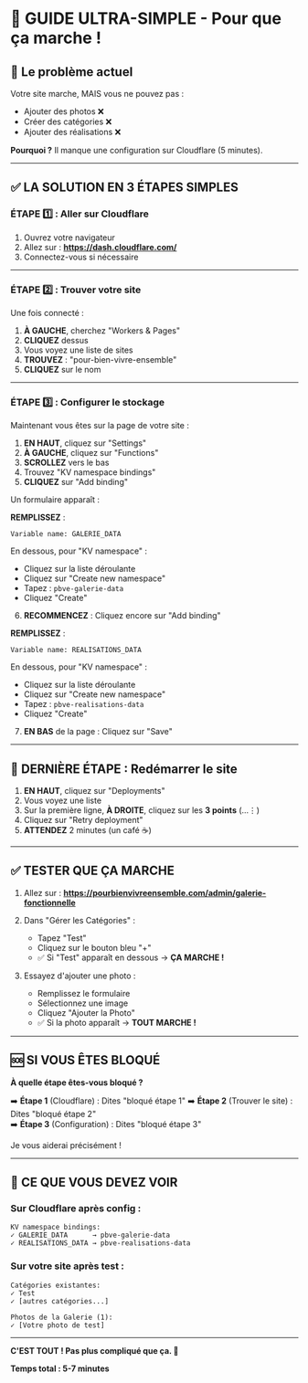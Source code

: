 # 🎯 GUIDE ULTRA-SIMPLE - Pour que ça marche !

## 🤔 Le problème actuel

Votre site marche, MAIS vous ne pouvez pas :
- Ajouter des photos ❌
- Créer des catégories ❌
- Ajouter des réalisations ❌

**Pourquoi ?** Il manque une configuration sur Cloudflare (5 minutes).

---

## ✅ LA SOLUTION EN 3 ÉTAPES SIMPLES

### ÉTAPE 1️⃣ : Aller sur Cloudflare

1. Ouvrez votre navigateur
2. Allez sur : **https://dash.cloudflare.com/**
3. Connectez-vous si nécessaire

---

### ÉTAPE 2️⃣ : Trouver votre site

Une fois connecté :

1. **À GAUCHE**, cherchez "Workers & Pages"
2. **CLIQUEZ** dessus
3. Vous voyez une liste de sites
4. **TROUVEZ** : "pour-bien-vivre-ensemble"
5. **CLIQUEZ** sur le nom

---

### ÉTAPE 3️⃣ : Configurer le stockage

Maintenant vous êtes sur la page de votre site :

1. **EN HAUT**, cliquez sur "Settings"
2. **À GAUCHE**, cliquez sur "Functions"  
3. **SCROLLEZ** vers le bas
4. Trouvez "KV namespace bindings"
5. **CLIQUEZ** sur "Add binding"

Un formulaire apparaît :

**REMPLISSEZ** :
```
Variable name: GALERIE_DATA
```

En dessous, pour "KV namespace" :
- Cliquez sur la liste déroulante
- Cliquez sur "Create new namespace"
- Tapez : `pbve-galerie-data`
- Cliquez "Create"

6. **RECOMMENCEZ** : Cliquez encore sur "Add binding"

**REMPLISSEZ** :
```
Variable name: REALISATIONS_DATA
```

En dessous, pour "KV namespace" :
- Cliquez sur la liste déroulante
- Cliquez sur "Create new namespace"
- Tapez : `pbve-realisations-data`
- Cliquez "Create"

7. **EN BAS** de la page : Cliquez sur "Save"

---

## 🔄 DERNIÈRE ÉTAPE : Redémarrer le site

1. **EN HAUT**, cliquez sur "Deployments"
2. Vous voyez une liste
3. Sur la première ligne, **À DROITE**, cliquez sur les **3 points** (...⋮)
4. Cliquez sur "Retry deployment"
5. **ATTENDEZ** 2 minutes (un café ☕)

---

## ✅ TESTER QUE ÇA MARCHE

1. Allez sur : **https://pourbienvivreensemble.com/admin/galerie-fonctionnelle**

2. Dans "Gérer les Catégories" :
   - Tapez "Test"
   - Cliquez sur le bouton bleu "+"
   - ✅ Si "Test" apparaît en dessous → **ÇA MARCHE !**

3. Essayez d'ajouter une photo :
   - Remplissez le formulaire
   - Sélectionnez une image
   - Cliquez "Ajouter la Photo"
   - ✅ Si la photo apparaît → **TOUT MARCHE !**

---

## 🆘 SI VOUS ÊTES BLOQUÉ

**À quelle étape êtes-vous bloqué ?**

➡️ **Étape 1** (Cloudflare) : Dites "bloqué étape 1"
➡️ **Étape 2** (Trouver le site) : Dites "bloqué étape 2"  
➡️ **Étape 3** (Configuration) : Dites "bloqué étape 3"

Je vous aiderai précisément !

---

## 📸 CE QUE VOUS DEVEZ VOIR

### Sur Cloudflare après config :
```
KV namespace bindings:
✓ GALERIE_DATA      → pbve-galerie-data
✓ REALISATIONS_DATA → pbve-realisations-data
```

### Sur votre site après test :
```
Catégories existantes:
✓ Test
✓ [autres catégories...]

Photos de la Galerie (1):
✓ [Votre photo de test]
```

---

**C'EST TOUT ! Pas plus compliqué que ça. 🚀**

**Temps total : 5-7 minutes**
